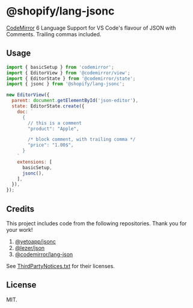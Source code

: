 # @shopify/lang-jsonc

[CodeMirror](https://codemirror.net/) 6 Language Support for VS Code's flavour of JSON with Comments. Trailing commas included.

## Usage

```js
import { basicSetup } from 'codemirror';
import { EditorView } from '@codemirror/view';
import { EditorState } from '@codemirror/state';
import { jsonc } from '@shopify/lang-jsonc';

new EditorView({
  parent: document.getElementById('json-editor'),
  state: EditorState.create({
    doc: `
      {
        // this is a comment
        "product": "Apple",

        /* block comment, with trailing comma */
        "price": "1.00$",
      }
    `
    extensions: [
      basicSetup,
      jsonc(),
    ],
  }),
});
```

## Credits

This project includes code from the following repositories. Thank you for your work!

1. [@yetoapp/jsonc](https://github.com/yettoapp/lezer-jsonc)
2. [@lezer/json](https://github.com/lezer-parser/json)
3. [@codemirror/lang-json](https://github.com/codemirror/lang-json)

See [ThirdPartyNotices.txt](../../ThirdPartyNotices.txt) for their licenses.

## License

MIT.
